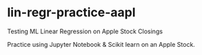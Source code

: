 # lin-regr-practice-aapl
Testing ML Linear Regression on Apple Stock Closings

Practice using Jupyter Notebook & Scikit learn on an Apple Stock.
